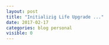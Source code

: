 ```yaml
---
layout: post
title: "Initializig Life Upgrade ..."
date: 2017-02-17
categories: blog personal
visible: 0
---
```

